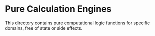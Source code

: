 # Pure Calculation Engines

This directory contains pure computational logic functions for specific domains, free of state or side effects.
